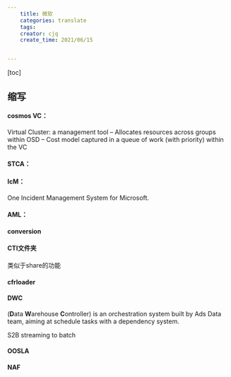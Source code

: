 ```yaml
---
    title: 微软
    categories: translate
    tags:
    creator: cjq
    create_time: 2021/06/15


---
```


[toc]





## 缩写

#### cosmos VC：

Virtual Cluster: a management tool
 – Allocates resources across groups within OSD
 – Cost model captured in a queue of work (with priority) within the VC 

#### STCA：



#### IcM：

One Incident Management System for Microsoft.



#### AML：





#### conversion



#### CTI文件夹

类似于share的功能



#### cfrloader



#### DWC

 (**D**ata **W**arehouse **C**ontroller) is an orchestration system built by Ads Data team, aiming at schedule tasks with a dependency system.

S2B streaming to batch



#### OOSLA



#### NAF
